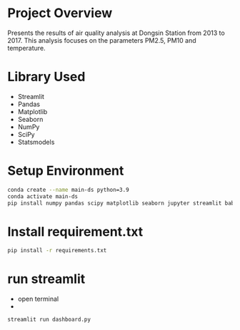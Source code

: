 # Project Overview
Presents the results of air quality analysis at Dongsin Station from 2013 to 2017. This analysis focuses on the parameters PM2.5, PM10 and temperature.
# Library Used
- Streamlit
- Pandas
- Matplotlib
- Seaborn
- NumPy
- SciPy
- Statsmodels
# Setup Environment

```bash
conda create --name main-ds python=3.9
conda activate main-ds
pip install numpy pandas scipy matplotlib seaborn jupyter streamlit babel
```
# Install requirement.txt
```bash
pip install -r requirements.txt
```
# run streamlit
- open terminal
- 
```bash
streamlit run dashboard.py
```


